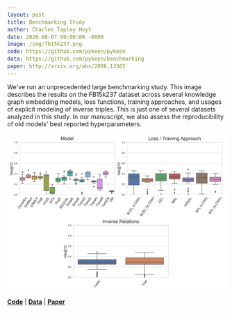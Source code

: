```yaml
---
layout: post
title: Benchmarking Study
author: Charles Tapley Hoyt
date: 2020-08-07 00:00:00 -0800
image: /img/fb15k237.png
code: https://github.com/pykeen/pykeen
data: https://github.com/pykeen/benchmarking
paper: http://arxiv.org/abs/2006.13365
---
```

We've run an unprecedented large benchmarking study. This image describes the results
on the FB15k237 dataset across several knowledge graph embedding models, loss functions,
training approaches, and usages of explicit modeling of inverse triples. This is just one
of several datasets analyzed in this study. In our manuscript, we also assess the reproducibility
of old models' best reported hyperparameters.

<img src="/img/fb15k237.png" alt="FB15k237 Summary" />

[**Code**](https://github.com/pykeen/pykeen) | [**Data**](https://github.com/pykeen/benchmarking) | [**Paper**](http://arxiv.org/abs/2006.13365)
